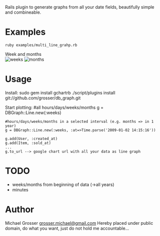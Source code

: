 Rails plugin to generate graphs from all your date fields, beautifully simple and combineable.

Examples
========
    ruby examples/multi_line_grahp.rb
Week and months  
![weeks](http://chart.apis.google.com/chart?chxl=0:|0||||||||||10||||||||||20||||||||||30||||||||||40||||||||||50|||1:|9|18|28|37|46|56|65|74|84|93&cht=lc&chs=449x400&chdl=Product+created_at|Product+updated_at&chd=s:HQOLNLNNKTOJNLRJNRHQIHPMNHNHHJRNIOIRPJJl618r5sytLGNPH,JSOLPNRMPMNOJNNINPRMLNLKPLFGHNPPPLHJLLKk0oy5vq94LJJLH&chco=dd1199,220011&chxt=x,y)
![months](http://chart.apis.google.com/chart?chxl=0:|1|2|3|4|5|6|7|8|9|10|11|12|1:|68|102|135|169|202|236|269|303|336|370&cht=lc&chs=449x400&chdl=Product+created_at|Product+updated_at&chd=s:ONPPLMMNN9zN,QPOOPMLNL33L&chco=338888,665511&chxt=x,y)


Usage
=====
Install:
    sudo gem install gchartrb
    ./script/plugins install git://github.com/grosser/db_graph.git

Start plotting:
    #all hours/days/weeks/months
    g = DBGraph::Line.new(:weeks)

    #hours/days/weeks/months in a selected interval (e.g. months => in 1 year)
    g = DBGraph::Line.new(:weeks, :at=>Time.parse('2009-01-02 14:15:16'))
    
    g.add(User, :created_at)
    g.add(Item, :sold_at)
    ...
    g.to_url --> google chart url with all your data as line graph


TODO
====
 - weeks/months from beginning of data (->all years)
 - minutes


Author
======
Michael Grosser
grosser.michael@gmail.com
Hereby placed under public domain, do what you want, just do not hold me accountable...